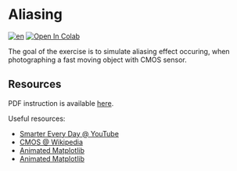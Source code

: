 # Aliasing

[![en](https://img.shields.io/badge/lang-pl-red.svg)](https://github.com/kzajac97/machine-vision/edit/main/classes/aliasing/README.pl.md)
<a target="_blank" href="https://colab.research.google.com/github/kzajac97/machine-vision/blob/main/classes/aliasing/rolling-shutter.ipynb">
  <img src="https://colab.research.google.com/assets/colab-badge.svg" alt="Open In Colab"/>
</a>

The goal of the exercise is to simulate aliasing effect occuring, when photographing a fast moving object with CMOS sensor.

## Resources

PDF instruction is available [here](http://konrad.kluwak.staff.iiar.pwr.edu.pl/wp-content/uploads/2022/10/0-Aliasing2D.pdf).

Useful resources:
* [Smarter Every Day @ YouTube](https://www.youtube.com/watch?v=dNVtMmLlnoE)
* [CMOS @ Wikipedia](https://en.wikipedia.org/wiki/CMOS#:~:text=Complementary%20metal%E2%80%93oxide%E2%80%93semiconductor%20\(,type%20MOSFETs%20for%20logic%20functions.)
* [Animated Matplotlib](https://www.geeksforgeeks.org/create-an-animated-gif-using-python-matplotlib/)
* [Animated Matplotlib](https://matplotlib.org/2.1.2/gallery/animation/movie_demo_sgskip.html)
